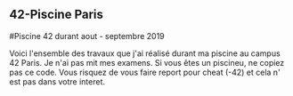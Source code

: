 ## 42-Piscine Paris
#Piscine 42 durant aout - septembre 2019

Voici l'ensemble des travaux que j'ai réalisé durant ma piscine au campus 42 Paris. 
Je n'ai pas mit mes examens.
Si vous êtes un piscineu, ne copiez pas ce code. Vous risquez de vous faire report pour cheat (-42) et cela n'
est pas dans votre interet.

